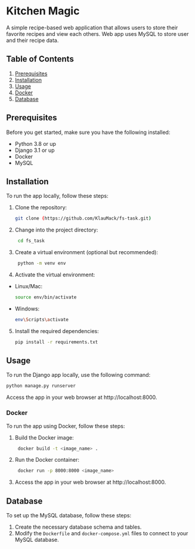 # Kitchen Magic

A simple recipe-based web application that allows users to store their favorite recipes and view each others. Web app uses MySQL to store user and their recipe data.

## Table of Contents

1. [Prerequisites](#prerequisites)
2. [Installation](#installation)
3. [Usage](#usage)
4. [Docker](#docker)
5. [Database](#database)

## Prerequisites

Before you get started, make sure you have the following installed:

- Python 3.8 or up
- Django 3.1 or up
- Docker
- MySQL

## Installation

To run the app locally, follow these steps:

1. Clone the repository:
   ```bash
   git clone (https://github.com/KlauMack/fs-task.git)
2. Change into the project directory:
   ```bash
    cd fs_task
3. Create a virtual environment (optional but recommended):
   ```bash
    python -m venv env
4. Activate the virtual environment:
  - Linux/Mac:
    ```bash
    source env/bin/activate
    ```
  - Windows:
    ```bash
    env\Scripts\activate
    ```
5. Install the required dependencies:
   ```bash
   pip install -r requirements.txt
   ```
## Usage
To run the Django app locally, use the following command:
  ```bash
  python manage.py runserver
  ```
Access the app in your web browser at http://localhost:8000.

### Docker
To run the app using Docker, follow these steps:

1. Build the Docker image:
   ```bash
    docker build -t <image_name> .
2. Run the Docker container:
   ```bash
    docker run -p 8000:8000 <image_name>
3. Access the app in your web browser at http://localhost:8000.
   
## Database
To set up the MySQL database, follow these steps:

1. Create the necessary database schema and tables.
2. Modify the `Dockerfile` and `docker-compose.yml` files to connect to your MySQL database.
